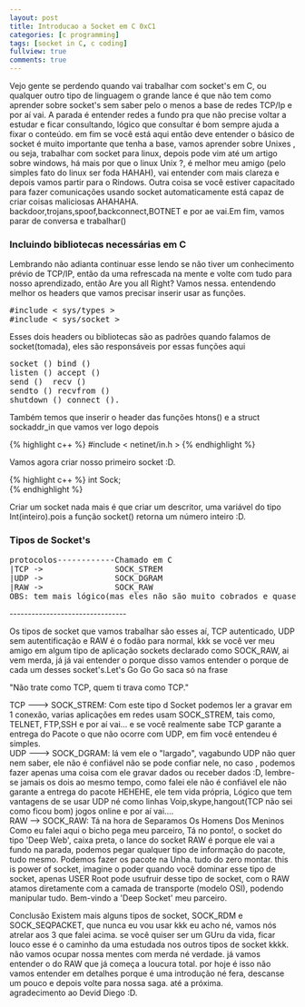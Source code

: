 ```yaml
---
layout: post
title: Introducao a Socket em C 0xC1
categories: [c programming]
tags: [socket in C, c coding]
fullview: true
comments: true
---
```

<p>Vejo gente se perdendo quando vai trabalhar com socket's em C, ou qualquer outro tipo de linguagem o grande lance é que 
não tem como aprender sobre socket's sem saber pelo o menos a base de redes TCP/Ip e por aí vai. A parada é entender redes a 
fundo pra que não precise voltar a estudar e ficar consultando, lógico que consultar é bom sempre ajuda a fixar o conteúdo.
em fim se você está aqui então deve entender o básico de socket é muito importante que tenha a base, vamos aprender sobre Unixes
, ou seja, trabalhar com socket para linux, depois pode vim até um artigo sobre windows, há mais por que o linux Unix ?, é melhor 
meu amigo (pelo simples fato do linux ser foda HAHAH), vai entender com mais clareza e depois vamos partir para o Rindows. Outra 
coisa se você estiver capacitado para fazer comunicações usando socket automaticamente está capaz de criar coisas maliciosas AHAHAHA.
backdoor,trojans,spoof,backconnect,BOTNET e por ae vai.Em fim, vamos parar de conversa e trabalhar()</p>
<h3>Incluindo bibliotecas necessárias em C </h3>
<p>Lembrando não adianta continuar esse lendo se não tiver um conhecimento prévio de TCP/IP, então da uma refrescada na mente
e volte com tudo para nosso aprendizado, então Are you all Right?  Vamos nessa. entendendo melhor os headers que vamos precisar
inserir usar as funções.</p>
<pre class="code">
#include < sys/types >
#include < sys/socket >
</pre>
<p>Esses dois headers ou bibliotecas são as padrões quando falamos de socket(tomada), eles são responsáveis por essas funções aqui</p>
<pre class="code">
socket () bind ()
listen () accept ()
send ()  recv ()
sendto () recvfrom ()
shutdown () connect ().
</pre>
<p>Também temos que inserir o header das funções  htons() e a struct sockaddr_in que vamos ver logo depois</p>
{% highlight c++ %} 
#include < netinet/in.h > 
{% endhighlight  %} 
<p>Vamos agora criar nosso primeiro socket :D.</p>
{% highlight c++ %} 
int Sock;<br>
{% endhighlight  %} 
<p>Criar um socket nada mais é que criar um descritor, uma variável do tipo Int(inteiro).pois a função socket() retorna um número inteiro :D.</p>
<a><h3>Tipos de Socket's</h3></a> 
<pre>
protocolos------------Chamado em C 
|TCP ->               SOCK_STREM           
|UDP ->               SOCK_DGRAM          
|RAW ->               SOCK_RAW
OBS: tem mais lógico(mas eles não são muito cobrados e quase nunca é usado :D)    
</pre>           
--------------------------------
<p>Os tipos de socket que vamos trabalhar  são esses aí, TCP autenticado, UDP sem autentificação e RAW é o fodão para normal, kkk se você ver meu amigo
em algum tipo de aplicação sockets declarado como SOCK_RAW, ai vem merda, já já vai entender o porque disso vamos entender o porque 
de cada um desses socket's.Let's Go Go Go saca só na frase</p>
<a>"Não trate como TCP, quem ti trava como TCP."</a>
<p><a>TCP ---> SOCK_STREM:</a> Com este tipo d Socket podemos ler a gravar em 1 conexão, varias aplicações em redes usam SOCK_STREM, tais como, TELNET, FTP,SSH  e por aí vai... e se você realmente sabe TCP garante a entrega do Pacote o que não ocorre com UDP, em fim você entendeu é simples.<br> 
<a>UDP ---> SOCK_DGRAM:</a> lá vem ele o "largado", vagabundo UDP não quer nem saber, ele não é confiável não se pode confiar nele, no caso
, podemos fazer apenas uma coisa com ele gravar dados ou receber dados :D, lembre-se jamais os dois ao mesmo tempo, como falei ele não é confiável ele não garante a entrega do pacote HEHEHE, ele tem vida própria, Lógico que tem vantagens de se usar UDP né como linhas Voip,skype,hangout(TCP não sei como ficou bom) jogos online e por aí vai.... <br>
<a>RAW --> SOCK_RAW:</a> Tá na hora de Separamos Os Homens Dos Meninos Como eu falei aqui o bicho pega meu parceiro, Tá no ponto!, o socket do tipo 'Deep Web', caixa preta, o lance do 
socket RAW é porque ele vai a fundo na parada, podemos pegar qualquer tipo de informação do pacote, tudo mesmo. Podemos fazer os pacote na Unha. tudo do zero montar. this is power of socket, imagine o poder quando você dominar esse tipo de socket, apenas <a>USER Root</a> pode 
usufruir desse tipo de socket, com o RAW atamos diretamente com a camada de transporte (modelo OSI), podendo manipular tudo. Bem-vindo a 'Deep Socket'  meu parceiro.
</p>
<p>Conclusão Existem mais alguns tipos de socket, SOCK_RDM e SOCK_SEQPACKET, que nunca eu vou usar kkk eu acho né, vamos nós atrelar aos 3 que falei acima. se você quiser ser um GUru da vida, ficar louco esse é o caminho da uma estudada nos outros tipos de socket kkkk. não vamos ocupar nossa mentes com merda né verdade. já vamos entender o do RAW que já começa a loucura total. por hoje é isso não vamos entender em detalhes porque é uma introdução né fera, descanse um pouco e depois volte para nossa saga. até a próxima.<br> 
agradecimento ao Devid Diego :D. </p>